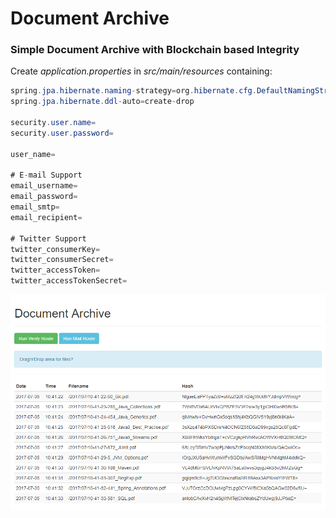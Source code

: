 # Document Archive
### Simple Document Archive with Blockchain based Integrity

Create *application.properties* in *src/main/resources* containing:
```java
spring.jpa.hibernate.naming-strategy=org.hibernate.cfg.DefaultNamingStrategy
spring.jpa.hibernate.ddl-auto=create-drop

security.user.name=
security.user.password=

user_name=

# E-mail Support
email_username=
email_password=
email_smtp=
email_recipient=

# Twitter Support
twitter_consumerKey=
twitter_consumerSecret=
twitter_accessToken=
twitter_accessTokenSecret=
```

![alt text](https://github.com/predic8/simple-document-archive/blob/master/image.png?raw=true)
